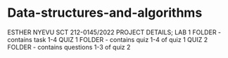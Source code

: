 # Data-structures-and-algorithms
ESTHER NYEVU SCT 212-0145/2022
PROJECT DETAILS; 
LAB 1 FOLDER - contains task 1-4 
QUIZ 1 FOLDER - contains quiz 1-4 of quiz 1
QUIZ 2 FOLDER - contains questions 1-3 of quiz 2
